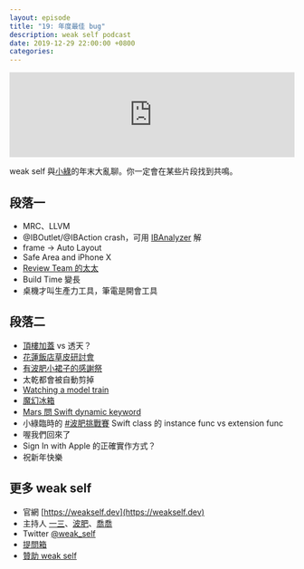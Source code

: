 ```yaml
---
layout: episode
title: "19: 年度最佳 bug"
description: weak self podcast
date: 2019-12-29 22:00:00 +0800
categories: 
---
```

<iframe src="https://www.listennotes.com/embedded/e/218045c2538b48bea62e8ce3d3c6c434/" width="100%" style="width: 1px; min-width: 100%;" frameborder="0" scrolling="no" loading="lazy"></iframe>

weak self 與[小綠](https://twitter.com/handkid)的年末大亂聊。你一定會在某些片段找到共鳴。

## 段落一

* MRC、LLVM
* @IBOutlet/@IBAction crash，可用 [IBAnalyzer](https://github.com/fastred/IBAnalyzer) 解
* frame -> Auto Layout
* Safe Area and iPhone X
* [Review Team 的太太](https://medium.com/@p5d12000/app-送審教戰守則-8dc46aef5afd)
* Build Time 變長
* 桌機才叫生產力工具，筆電是開會工具

## 段落二

* [頂樓加蓋](https://podcast.overbuild.io) vs 透天？
* [花蓮飯店草皮研討會](https://twitter.com/hokilaj/status/1189059697908674560?s=21)
* [有波肥小裙子的感謝祭](https://twitter.com/joe_trash_talk/status/1161875257394753536?s=20)
* 太乾都會被自動剪掉
* [Watching a model train](https://www.reddit.com/r/ProgrammerHumor/comments/eftdzi/time_flies/)
* [魔幻冰箱](https://twitter.com/PofatTseng/status/1162227702541086722)
* [Mars 問 Swift dynamic keyword](https://twitter.com/marslin_dev/status/1210361159225757696?s=20)
* 小綠臨時的 [#波肥挑戰賽](https://twitter.com/hashtag/波肥挑戰賽) Swift class 的 instance func vs extension func
* 喔我們回來了
* Sign In with Apple 的正確實作方式？
* 祝新年快樂

## 更多 weak self

* 官網 [https://weakself.dev](https://weakself.dev)
* 主持人 [一三](https://twitter.com/ethanhuang13)、[波肥](https://twitter.com/PofatTseng)、[喬喬](https://twitter.com/joe_trash_talk)
* Twitter [@weak_self](https://twitter.com/weak_self)
* [提問箱](https://peing.net/zh-TW/weak_self)
* [贊助 weak self](https://weakself.dev/#donation)